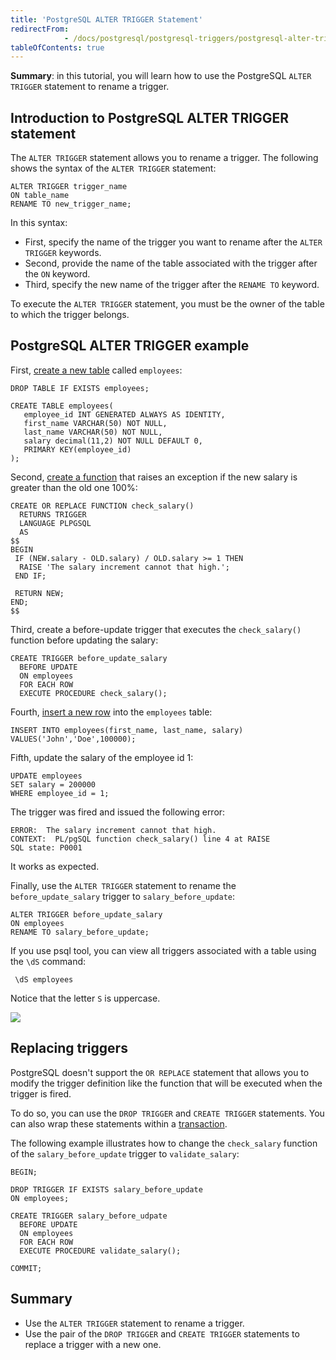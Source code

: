 ```yaml
---
title: 'PostgreSQL ALTER TRIGGER Statement'
redirectFrom: 
            - /docs/postgresql/postgresql-triggers/postgresql-alter-trigger
tableOfContents: true
---
```


**Summary**: in this tutorial, you will learn how to use the PostgreSQL `ALTER TRIGGER` statement to rename a trigger.

## Introduction to PostgreSQL ALTER TRIGGER statement

The `ALTER TRIGGER` statement allows you to rename a trigger. The following shows the syntax of the `ALTER TRIGGER` statement:

```
ALTER TRIGGER trigger_name
ON table_name
RENAME TO new_trigger_name;
```

In this syntax:

- First, specify the name of the trigger you want to rename after the `ALTER TRIGGER` keywords.
- Second, provide the name of the table associated with the trigger after the `ON` keyword.
- Third, specify the new name of the trigger after the `RENAME TO` keyword.

To execute the `ALTER TRIGGER` statement, you must be the owner of the table to which the trigger belongs.

## PostgreSQL ALTER TRIGGER example

First, [create a new table](/docs/postgresql/postgresql-create-table) called `employees`:

```
DROP TABLE IF EXISTS employees;

CREATE TABLE employees(
   employee_id INT GENERATED ALWAYS AS IDENTITY,
   first_name VARCHAR(50) NOT NULL,
   last_name VARCHAR(50) NOT NULL,
   salary decimal(11,2) NOT NULL DEFAULT 0,
   PRIMARY KEY(employee_id)
);
```

Second, [create a function](https://www.postgresqltutorial.com/postgresql-plpgsql/postgresql-create-function/) that raises an exception if the new salary is greater than the old one 100%:

```
CREATE OR REPLACE FUNCTION check_salary()
  RETURNS TRIGGER
  LANGUAGE PLPGSQL
  AS
$$
BEGIN
 IF (NEW.salary - OLD.salary) / OLD.salary >= 1 THEN
  RAISE 'The salary increment cannot that high.';
 END IF;

 RETURN NEW;
END;
$$
```

Third, create a before-update trigger that executes the `check_salary()` function before updating the salary:

```
CREATE TRIGGER before_update_salary
  BEFORE UPDATE
  ON employees
  FOR EACH ROW
  EXECUTE PROCEDURE check_salary();
```

Fourth, [insert a new row](/docs/postgresql/postgresql-insert) into the `employees` table:

```
INSERT INTO employees(first_name, last_name, salary)
VALUES('John','Doe',100000);
```

Fifth, update the salary of the employee id 1:

```
UPDATE employees
SET salary = 200000
WHERE employee_id = 1;
```

The trigger was fired and issued the following error:

```
ERROR:  The salary increment cannot that high.
CONTEXT:  PL/pgSQL function check_salary() line 4 at RAISE
SQL state: P0001
```

It works as expected.

Finally, use the `ALTER TRIGGER` statement to rename the `before_update_salary` trigger to `salary_before_update`:

```
ALTER TRIGGER before_update_salary
ON employees
RENAME TO salary_before_update;
```

If you use psql tool, you can view all triggers associated with a table using the `\dS` command:

```
 \dS employees
```

Notice that the letter `S` is uppercase.

![](https://www.postgresqltutorial.com/wp-content/uploads/2020/08/PostgreSQL-ALTER-TRIGGER-example.png)

## Replacing triggers

PostgreSQL doesn't support the `OR REPLACE` statement that allows you to modify the trigger definition like the function that will be executed when the trigger is fired.

To do so, you can use the `DROP TRIGGER` and `CREATE TRIGGER` statements. You can also wrap these statements within a [transaction](/docs/postgresql/postgresql-transaction).

The following example illustrates how to change the `check_salary` function of the `salary_before_update` trigger to `validate_salary`:

```
BEGIN;

DROP TRIGGER IF EXISTS salary_before_update
ON employees;

CREATE TRIGGER salary_before_udpate
  BEFORE UPDATE
  ON employees
  FOR EACH ROW
  EXECUTE PROCEDURE validate_salary();

COMMIT;
```

## Summary

- Use the `ALTER TRIGGER` statement to rename a trigger.
- Use the pair of the `DROP TRIGGER` and `CREATE TRIGGER` statements to replace a trigger with a new one.
